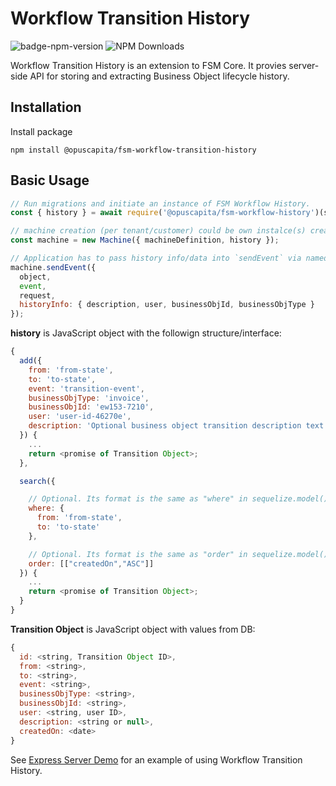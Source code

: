 # Workflow Transition History

![badge-npm-version](https://img.shields.io/npm/v/@opuscapita/fsm-workflow-transition-history.svg)
![NPM Downloads](https://img.shields.io/npm/dm/@opuscapita/fsm-workflow-transition-history.svg)

Workflow Transition History is an extension to FSM Core.  It provies server-side API for storing and extracting Business Object lifecycle history.

## Installation

Install package

```
npm install @opuscapita/fsm-workflow-transition-history
```

## Basic Usage

```javascript
// Run migrations and initiate an instance of FSM Workflow History.
const { history } = await require('@opuscapita/fsm-workflow-history')(sequelize);

// machine creation (per tenant/customer) could be own instalce(s) created.
const machine = new Machine({ machineDefinition, history });

// Application has to pass history info/data into `sendEvent` via named parameter 'historyInfo'.
machine.sendEvent({
  object,
  event,
  request,
  historyInfo: { description, user, businessObjId, businessObjType }
});
```

**history** is JavaScript object with the followign structure/interface:

```javascript
{
  add({
    from: 'from-state',
    to: 'to-state',
    event: 'transition-event',
    businessObjType: 'invoice',
    businessObjId: 'ew153-7210',
    user: 'user-id-46270e',
    description: 'Optional business object transition description text'
  }) {
    ...
	return <promise of Transition Object>;
  },

  search({

    // Optional. Its format is the same as "where" in sequelize.model().findAll
    where: {
      from: 'from-state',
      to: 'to-state'
    },

    // Optional. Its format is the same as "order" in sequelize.model().findAll
    order: [["createdOn","ASC"]]
  }) {
    ...
	return <promise of Transition Object>;
  }
}
```

**Transition Object** is JavaScript object with values from DB:

```javascript
{
  id: <string, Transition Object ID>,
  from: <string>,
  to: <string>,
  event: <string>,
  businessObjType: <string>,
  businessObjId: <string>,
  user: <string, user ID>,
  description: <string or null>,
  createdOn: <date>
}
```

See [Express Server Demo](demo/server.js) for an example of using Workflow Transition History.
